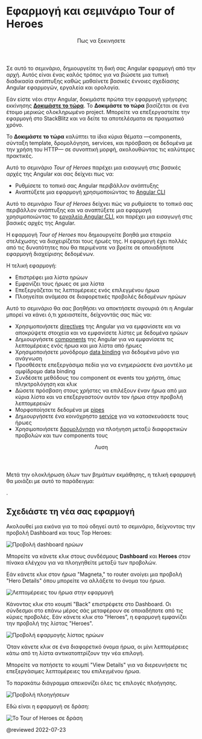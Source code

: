 # Εφαρμογή και σεμινάριο Tour of Heroes

<div class="callout is-helpful">

<header>Πως να ξεκινησετε</header>

Σε αυτό το σεμινάριο, δημιουργείτε τη δική σας Angular εφαρμογή από την αρχή.
Αυτός είναι ένας καλός τρόπος για να βιώσετε μια τυπική διαδικασία ανάπτυξης καθώς μαθαίνετε βασικές έννοιες σχεδίασης Angular εφαρμογών, εργαλεία και ορολογία.

Εάν είστε νέοι στην Angular, δοκιμάστε πρώτα την εφαρμογή γρήγορης εκκίνησης [**Δοκιμάστε το τώρα**](start).
Το **Δοκιμάστε το τώρα** βασίζεται σε ένα έτοιμο μερικώς ολοκληρωμένο project.
Μπορείτε να επεξεργαστείτε την εφαρμογή στο StackBlitz και να δείτε τα αποτελέσματα σε πραγματικό χρόνο.

Το **Δοκιμάστε το τώρα** καλύπτει τα ίδια κύρια θέματα &mdash;components, σύνταξη template, δρομολόγηση, services, και πρόσβαση σε δεδομένα με την χρήση του HTTP&mdash; σε συνοπτική μορφή, ακολουθώντας τις καλύτερες πρακτικές.

</div>

Αυτό το σεμινάριο *Tour of Heroes* παρέχει μια εισαγωγή στις βασικές αρχές της Angular και σας δείχνει πως να:

* Ρυθμίσετε το τοπικό σας Angular περιβάλλον ανάπτυξης
* Αναπτύξετε μια εφαρμογή χρησιμοποιώντας το [Angular CLI](cli "Οδηγός εντολών CLI")

Αυτό το σεμινάριο *Tour of Heroes* δείχνει πώς να ρυθμίσετε το τοπικό σας περιβάλλον ανάπτυξης και να αναπτύξετε μια εφαρμογή χρησιμοποιώντας το [εργαλείο Angular CLI](cli "Οδηγός εντολών CLI"), και παρέχει μια εισαγωγή στις βασικές αρχές της Angular.

Η εφαρμογή *Tour of Heroes* που δημιουργείτε βοηθά μια εταιρεία στελέχωσης να διαχειρίζεται τους ήρωές της.
Η εφαρμογή έχει πολλές από τις δυνατότητες που θα περιμένατε να βρείτε σε οποιαδήποτε εφαρμογή διαχείρισης δεδομένων.

Η τελική εφαρμογή:

* Επιστρέφει μια λίστα ηρώων
* Εμφανίζει τους ήρωες σε μια λίστα
* Επεξεργάζεται τις λεπτομέρειες ενός επιλεγμένου ήρωα
* Πλοηγείται ανάμεσα σε διαφορετικές προβολές δεδομένων ηρώων

Αυτό το σεμινάριο θα σας βοηθήσει να αποκτήσετε σιγουριά ότι η Angular μπορεί να κάνει ό,τι χρειαστείτε, δείχνοντάς σας πώς να:

*   Χρησιμοποιήσετε [directives](guide/glossary#directive "Ορισμός directives") της Angular για να εμφανίσετε και να αποκρύψετε στοιχεία και να εμφανίσετε λίστες με δεδομένα ηρώων
*   Δημιουργήσετε [components](guide/glossary#component "Ορισμός components") της Angular για να εμφανίσετε τις λεπτομέρειες ενός ήρωα και μια λίστα από ήρωες
*   Χρησιμοποιήσετε μονόδρομο [data binding](guide/glossary#data-binding "Ορισμός data binding")  για δεδομένα μόνο για ανάγνωση
*   Προσθέσετε επεξεργάσιμα πεδία για να ενημερώσετε ένα μοντέλο με αμφίδρομο data binding
*   Συνδέσετε μεθόδους του component σε events του χρήστη, όπως πληκτρολόγηση και κλικ
*   Δώσετε πρόσβαση στους χρήστες να επιλέξουν έναν ήρωα από μια κύρια λίστα και να επεξεργαστούν αυτόν τον ήρωα στην προβολή λεπτομερειών
*   Μορφοποίησετε δεδομένα με [pipes](guide/glossary#pipe "Ορισμός pipe")
*   Δημιουργήσετε ένα κοινόχρηστο [service](guide/glossary#service "Ορισμός service") για να κατασκευάσετε τους ήρωες
*   Χρησιμοποιήσετε [δρομολόγηση](guide/glossary#router "Ορισμός router") για πλοήγηση μεταξύ διαφορετικών προβολών και των components τους

<div class="callout is-helpful">

<header>Λυση</header>

Μετά την ολοκλήρωση όλων των βημάτων εκμάθησης, η τελική εφαρμογή θα μοιάζει με αυτό το παράδειγμα:

<live-example name="toh-pt6"></live-example>.

</div>

## Σχεδιάστε τη νέα σας εφαρμογή

Ακολουθεί μια εικόνα για το πού οδηγεί αυτό το σεμινάριο, δείχνοντας την προβολή Dashboard
και τους Top Heroes:

<div class="lightbox">

<img alt="Προβολή dashboard ηρώων" src="generated/images/guide/toh/heroes-dashboard-1.png">

</div>

Μπορείτε να κάνετε κλικ στους συνδέσμους **Dashboard** και **Heroes** στον πίνακα ελέγχου
για να πλοηγηθείτε μεταξύ των προβολών.

Εάν κάνετε κλικ στον ήρωα "Magneta," το router ανοίγει μια προβολή "Hero Details"
όπου μπορείτε να αλλάξετε το όνομα του ήρωα.

<div class="lightbox">

<img alt="Λεπτομέρειες του ήρωα στην εφαρμογή" src="generated/images/guide/toh/hero-details-1.png">

</div>

Κάνοντας κλικ στο κουμπί "Back" επιστρέφετε στο Dashboard.
Οι σύνδεσμοι στο επάνω μέρος σάς μεταφέρουν σε οποιαδήποτε από τις κύριες προβολές.
Εάν κάνετε κλικ στο "Heroes", η εφαρμογή εμφανίζει την προβολή της λίστας "Heroes".

<div class="lightbox">

<img alt="Προβολή εφαρμογής λίστας ηρώων" src="generated/images/guide/toh/heroes-list-2.png">

</div>

Όταν κάνετε κλικ σε ένα διαφορετικό όνομα ήρωα, οι μίνι λεπτομέρειες  κάτω από τη λίστα αντικατοπτρίζουν την νέα επιλογή.

Μπορείτε να πατήσετε το κουμπί  "View Details" για να διερευνήσετε τις επεξεργάσιμες λεπτομέρειες του επιλεγμένου ήρωα.

Το παρακάτω διάγραμμα απεικονίζει όλες τις επιλογές πλοήγησης.

<div class="lightbox">

<img alt="Προβολή πλοηγήσεων" src="generated/images/guide/toh/nav-diagram.png">

</div>

Εδώ είναι η εφαρμογή σε δράση:

<div class="lightbox">

<img alt="Το Tour of Heroes σε δράση" src="generated/images/guide/toh/toh-anim.gif">

</div>

@reviewed 2022-07-23
